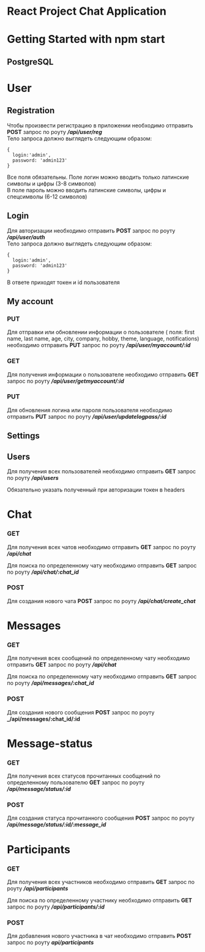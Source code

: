 # React Project Chat Application

# Getting Started with npm start

## PostgreSQL

# User

## Registration

Чтобы произвести регистрацию в приложении необходимо отправить **POST** запрос по роуту **_/api/user/reg_** <br>
Тело запроса должно выглядеть следующим образом:

```
{
  login:'admin',
  password: 'admin123'
}
```

Все поля обязательны. Поле логин можно вводить только латинские символы и цифры (3-8 символов) <br>
В поле пароль можно вводить латинские символы, цифры и спецсимволы (6-12 символов)

## Login

Для авторизации необходимо отправить **POST** запрос по роуту **_/api/user/auth_** <br>
Тело запроса должно выглядеть следующим образом:

```
{
  login:'admin',
  password: 'admin123'
}
```

В ответе приходят токен и id пользователя

## My account
### PUT

Для отправки или обновлении информации о пользователе ( поля: first name, last name, age, city, company, hobby, theme, language, notifications) необходимо отправить **PUT** запрос по роуту **_/api/user/myaccount/:id_** <br>

### GET
Для получения информации о пользователе необходимо отправить **GET** запрос по роуту **_/api/user/getmyaccount/:id_**<br>

### PUT

Для обновления логина или пароля пользователя необходимо отправить **PUT** запрос по роуту **_/api/user/updatelogpass/:id_** <br>


## Settings

## Users

Для получения всех пользователей необходимо отправить **GET** запрос по роуту **_/api/users_**<br>

Обязательно указать полученный при авторизации токен в headers

# Chat

### GET

Для получения всех чатов необходимо отправить **GET** запрос по роуту **_/api/chat_**<br>

Для поиска по определенному чату необходимо отправить **GET** запрос по роуту **_/api/chat/:chat_id_**<br>

### POST

Для создания нового чата **POST** запрос по роуту ***/api/chat/create_chat***<br>

# Messages

### GET

Для получения всех сообщений по определенному чату необходимо отправить **GET** запрос по роуту **_/api/chat_**<br>

Для поиска по определенному чату необходимо отправить **GET** запрос по роуту **_/api/messages/:chat_id_**<br>

### POST

Для создания нового сообщения **POST** запрос по роуту **\_/api/messages/:chat_id/:id**<br>

# Message-status

### GET

Для получения всех статусов прочитанных сообщений по определенному пользователю **GET** запрос по роуту **_/api/message/status/:id_**<br>

### POST

Для создания статуса прочитанного сообщения **POST** запрос по роуту **_/api/message/status/:id/:message_id_**<br>

# Participants

### GET

Для получения всех участников необходимо отправить **GET** запрос по роуту **_/api/participants_**<br>

Для поиска по определенному участнику необходимо отправить **GET** запрос по роуту **_/api/participants/:id_**<br>

### POST

Для добавления нового участника в чат необходимо отправить **POST** запрос по роуту **_api/participants_**<br>
